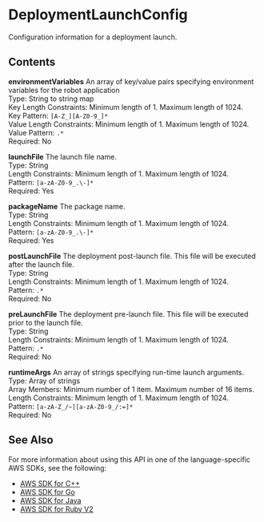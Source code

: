 # DeploymentLaunchConfig<a name="API_DeploymentLaunchConfig"></a>

Configuration information for a deployment launch\.

## Contents<a name="API_DeploymentLaunchConfig_Contents"></a>

 **environmentVariables**   <a name="robomaker-Type-DeploymentLaunchConfig-environmentVariables"></a>
An array of key/value pairs specifying environment variables for the robot application  
Type: String to string map  
Key Length Constraints: Minimum length of 1\. Maximum length of 1024\.  
Key Pattern: `[A-Z_][A-Z0-9_]*`   
Value Length Constraints: Minimum length of 1\. Maximum length of 1024\.  
Value Pattern: `.*`   
Required: No

 **launchFile**   <a name="robomaker-Type-DeploymentLaunchConfig-launchFile"></a>
The launch file name\.  
Type: String  
Length Constraints: Minimum length of 1\. Maximum length of 1024\.  
Pattern: `[a-zA-Z0-9_.\-]*`   
Required: Yes

 **packageName**   <a name="robomaker-Type-DeploymentLaunchConfig-packageName"></a>
The package name\.  
Type: String  
Length Constraints: Minimum length of 1\. Maximum length of 1024\.  
Pattern: `[a-zA-Z0-9_.\-]*`   
Required: Yes

 **postLaunchFile**   <a name="robomaker-Type-DeploymentLaunchConfig-postLaunchFile"></a>
The deployment post\-launch file\. This file will be executed after the launch file\.  
Type: String  
Length Constraints: Minimum length of 1\. Maximum length of 1024\.  
Pattern: `.*`   
Required: No

 **preLaunchFile**   <a name="robomaker-Type-DeploymentLaunchConfig-preLaunchFile"></a>
The deployment pre\-launch file\. This file will be executed prior to the launch file\.  
Type: String  
Length Constraints: Minimum length of 1\. Maximum length of 1024\.  
Pattern: `.*`   
Required: No

 **runtimeArgs**   <a name="robomaker-Type-DeploymentLaunchConfig-runtimeArgs"></a>
An array of strings specifying run\-time launch arguments\.  
Type: Array of strings  
Array Members: Minimum number of 1 item\. Maximum number of 16 items\.  
Length Constraints: Minimum length of 1\. Maximum length of 1024\.  
Pattern: `[a-zA-Z_/~][a-zA-Z0-9_/:=]*`   
Required: No

## See Also<a name="API_DeploymentLaunchConfig_SeeAlso"></a>

For more information about using this API in one of the language\-specific AWS SDKs, see the following:
+  [AWS SDK for C\+\+](https://docs.aws.amazon.com/goto/SdkForCpp/robomaker-2018-06-29/DeploymentLaunchConfig) 
+  [AWS SDK for Go](https://docs.aws.amazon.com/goto/SdkForGoV1/robomaker-2018-06-29/DeploymentLaunchConfig) 
+  [AWS SDK for Java](https://docs.aws.amazon.com/goto/SdkForJava/robomaker-2018-06-29/DeploymentLaunchConfig) 
+  [AWS SDK for Ruby V2](https://docs.aws.amazon.com/goto/SdkForRubyV2/robomaker-2018-06-29/DeploymentLaunchConfig) 